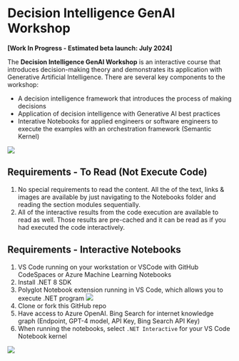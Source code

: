 # Decision Intelligence GenAI Workshop

**[Work In Progress - Estimated beta launch: July 2024]**

The **Decision Intelligence GenAI Workshop** is an interactive course that introduces decision-making theory and demonstrates its application with Generative Artificial Intelligence. There are several key components to the workshop:  
* A decision intelligence framework that introduces the process of making decisions
* Application of decision intelligence with Generative AI best practices  
* Interative Notebooks for applied engineers or software engineers to execute the examples with an orchestration framework (Semantic Kernel)  
  
![](https://raw.githubusercontent.com/bartczernicki/DecisionIntelligence.GenAI.Workshop/main/Images/DdecisionIntelligence2.png)

## Requirements - To Read (Not Execute Code)

1. No special requirements to read the content. All the of the text, links & images are available by just navigating to the Notebooks folder and reading the section modules sequentially.   
2. All of the interactive results from the code execution are available to read as well. Those results are pre-cached and it can be read as if you had executed the code interactively.  

## Requirements - Interactive Notebooks

1. VS Code running on your workstation or VSCode with GitHub CodeSpaces or Azure Machine Learning Notebooks  
2. Install .NET 8 SDK  
3. Polyglot Notebook extension running in VS Code, which allows you to execute .NET program
![](https://user-images.githubusercontent.com/547415/224161370-1c628967-ae0e-42b2-9c64-e3c1d7756f0b.png)
4. Clone or fork this GitHub repo  
5. Have access to Azure OpenAI. Bing Search for internet knowledge graph (Endpoint, GPT-4 model, API Key, Bing Search API Key)  
6. When running the notebooks, select `.NET Interactive` for your VS Code Notebook kernel  

![](https://user-images.githubusercontent.com/19276747/222540791-a054da73-a111-454f-9e93-251d620a0c2d.png)
